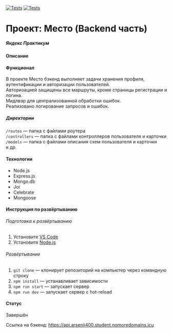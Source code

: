 [![Tests](../../actions/workflows/tests-13-sprint.yml/badge.svg)](../../actions/workflows/tests-13-sprint.yml) [![Tests](../../actions/workflows/tests-14-sprint.yml/badge.svg)](../../actions/workflows/tests-14-sprint.yml)
# Проект: Место (Backend часть)
##### Яндекс Практикум
#### Описание


#### Функционал
В проекте Место бэкенд выполняет задачи хранения профиля, аутентификации и авторизации пользователей.  
Авторизацией защищены все маршруты, кроме страницы регистрации и логина.  
Мидлвэр для централизованной обработки ошибок.  
Реализовано логирование запросов и ошибок.

##### Директории
`/routes` — папка с файлами роутера  
`/controllers` — папка с файлами контроллеров пользователя и карточки   
`/models` — папка с файлами описания схем пользователя и карточки  
и др.

#### Технологии
* Node.js
* Express.js
* Mongo.db
* Joi
* Celebrate
* Mongoose

#### Инструкция по развёртыванию
###### Подготовка к развёртыванию
1. Установите [VS Code](https://code.visualstudio.com/Download "https://code.visualstudio.com/Download")
2. Установите [Node.js](https://nodejs.org/en/download/ "https://nodejs.org/en/download/")
###### Развёртывание
1. `git clone` — клонирует репозиторий на компьютер через командную строку
2. `npm install` — устанавливает зависимости
3. `npm run start` — запускает сервер   
4. `npm run dev` — запускает сервер с hot-reload


#### Статус
Завершён 

Ссылка на бэкенд: https://api.arsenii400.student.nomoredomains.icu
